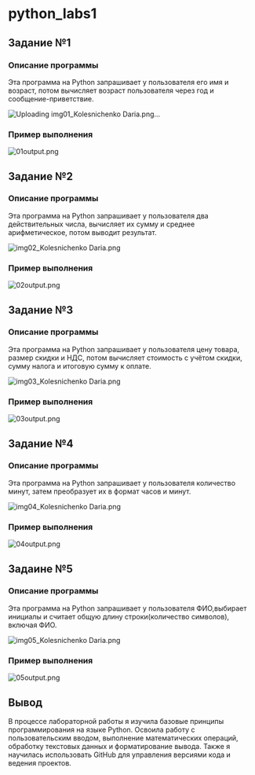 # python_labs1
## Задание №1
### Описание программы
Эта программа на Python запрашивает у пользователя его имя и возраст, потом вычисляет возраст пользователя через год и сообщение-приветствие.

![Uploading img01_Kolesnichenko Daria.png…]()


### Пример выполнения

![01output.png](misc/img/lab01/01output.png)

## Задание №2
### Описание программы
Эта программа на Python запрашивает у пользователя два действительных числа, вычисляет их сумму и среднее арифметическое, потом выводит результат.

![img02_Kolesnichenko Daria.png](misc/img/lab01/02.png)


### Пример выполнения

![02output.png](misc/img/lab01/02output.png)

## Задание №3
### Описание программы
Эта программа на Python запрашивает у пользователя цену товара, размер скидки и НДС, потом вычисляет стоимость с учётом скидки, сумму налога и итоговую сумму к оплате.

![img03_Kolesnichenko Daria.png](misc/img/lab01/03.png)


### Пример выполнения

![03output.png](misc/img/lab01/03output.png)

## Задание №4
### Описание программы
Эта программа на Python запрашивает у пользователя количество минут, затем преобразует их в формат часов и минут.

![img04_Kolesnichenko Daria.png](misc/img/lab01/04.png)


### Пример выполнения

![04output.png](misc/img/lab01/04output.png)

## Задаине №5
### Описание программы
Эта программа на Python запрашивает у пользователя ФИО,выбирает инициалы и считает общую длину строки(количество символов), включая ФИО.

![img05_Kolesnichenko Daria.png](misc/img/lab01/05.png)


### Пример выполнения

![05output.png](misc/img/lab01/05output.png)

## Вывод
В процессе лабораторной работы я изучила базовые принципы программирования на языке Python. Освоила работу с пользовательским вводом, выполнение математических операций, обработку текстовых данных и форматирование вывода. Также я научилась использовать GitHub для управления версиями кода и ведения проектов.




